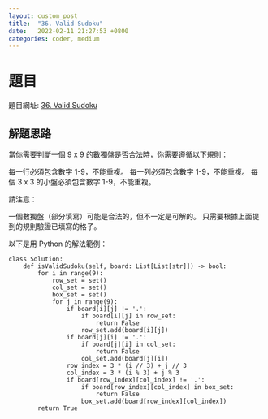 ```yaml
---
layout: custom_post
title:  "36. Valid Sudoku"
date:   2022-02-11 21:27:53 +0800
categories: coder, medium
---
```


# 題目

題目網址: [36. Valid Sudoku](https://leetcode.com/problems/valid-sudoku/)

## 解題思路

當你需要判斷一個 9 x 9 的數獨盤是否合法時，你需要遵循以下規則：

每一行必須包含數字 1-9，不能重複。
每一列必須包含數字 1-9，不能重複。
每個 3 x 3 的小盤必須包含數字 1-9，不能重複。

請注意：

一個數獨盤（部分填寫）可能是合法的，但不一定是可解的。
只需要根據上面提到的規則驗證已填寫的格子。

以下是用 Python 的解法範例：

```python3=
class Solution:
    def isValidSudoku(self, board: List[List[str]]) -> bool:
        for i in range(9):
            row_set = set()
            col_set = set()
            box_set = set()
            for j in range(9):
                if board[i][j] != '.':
                    if board[i][j] in row_set:
                        return False
                    row_set.add(board[i][j])
                if board[j][i] != '.':
                    if board[j][i] in col_set:
                        return False
                    col_set.add(board[j][i])
                row_index = 3 * (i // 3) + j // 3
                col_index = 3 * (i % 3) + j % 3
                if board[row_index][col_index] != '.':
                    if board[row_index][col_index] in box_set:
                        return False
                    box_set.add(board[row_index][col_index])
        return True
```